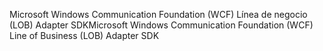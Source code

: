 <span data-ttu-id="3e3de-101">Microsoft Windows Communication Foundation (WCF) Línea de negocio (LOB) Adapter SDK</span><span class="sxs-lookup"><span data-stu-id="3e3de-101">Microsoft Windows Communication Foundation (WCF) Line of Business (LOB) Adapter SDK</span></span>
